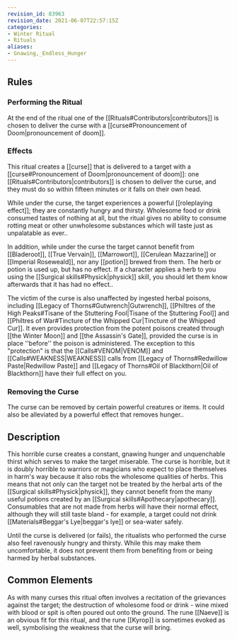 ```yaml
---
revision_id: 83963
revision_date: 2021-06-07T22:57:15Z
categories:
- Winter Ritual
- Rituals
aliases:
- Gnawing,_Endless_Hunger
---
```


## Rules


### Performing the Ritual
 At the end of the ritual one of the [[Rituals#Contributors|contributors]] is chosen to deliver the curse with a [[curse#Pronouncement of Doom|pronouncement of doom]].



### Effects

This ritual creates a [[curse]] that is delivered to a target with a [[curse#Pronouncement of Doom|pronouncement of doom]]: one [[Rituals#Contributors|contributors]] is chosen to deliver the curse, and they must do so within fifteen minutes or it falls on their own head. 

While under the curse, the target experiences a powerful [[roleplaying effect]]; they are constantly hungry and thirsty. Wholesome food or drink consumed tastes of nothing at all, but the ritual gives no ability to consume rotting meat or other unwholesome substances which will taste just as unpalatable as ever..

In addition, while under the curse the target cannot benefit from [[Bladeroot]], [[True Vervain]], [[Marrowort]], [[Cerulean Mazzarine]] or [[Imperial Roseweald]], nor any [[potion]] brewed from them. The herb or potion is used up, but has no effect. If a character applies a herb to you using the [[Surgical skills#Physick|physick]] skill, you should let them know afterwards that it has had no effect.. 

The victim of the curse is also unaffected by ingested herbal poisons, including [[Legacy of Thorns#Gutwrench|Gutwrench]], [[Philtres of the High Peaks#Tisane of the Stuttering Fool|Tisane of the Stuttering Fool]] and [[Philtres of War#Tincture of the Whipped Cur|Tincture of the Whipped Cur]]. It even provides protection from the potent poisons  created through [[the Winter Moon]] and [[the Assassin's Gate]], provided the curse is in place ''before'' the poison is administered. The exception to this "protection" is that the [[Calls#VENOM|VENOM]] and [[Calls#WEAKNESS|WEAKNESS]] calls from [[Legacy of Thorns#Redwillow Paste|Redwillow Paste]] and [[Legacy of Thorns#Oil of Blackthorn|Oil of Blackthorn]] have their full effect on you.



### Removing the Curse
The curse can be removed by certain powerful creatures or items. It could also be alleviated by a powerful effect that removes hunger..

## Description
This horrible curse creates a constant, gnawing hunger and unquenchable thirst which serves to make the target miserable. The curse is horrible, but it is doubly horrible to warriors or magicians who expect to place themselves in harm's way because it also robs the wholesome qualities of herbs. This means that not only can the target not be treated by the herbal arts of the [[Surgical skills#Physick|physick]], they cannot benefit from the many useful potions created by an [[Surgical skills#Apothecary|apothecary]]. Consumables that are not made from herbs will have their normal effect, although they will still taste bland - for example, a target could not drink [[Materials#Beggar's Lye|beggar's lye]] or sea-water safely.

Until the curse is delivered (or fails), the ritualists who performed the curse also feel ravenously hungry and thirsty. While this may make them uncomfortable, it does not prevent them from benefiting from or being harmed by herbal substances.

## Common Elements
As with many curses this ritual often involves a recitation of the grievances against the target; the destruction of wholesome food or drink - wine mixed with blood or spit is often poured out onto the ground. The rune [[Naeve]] is an obvious fit for this ritual, and the rune [[Kyrop]] is sometimes evoked as well, symbolising the weakness that the curse will bring.




